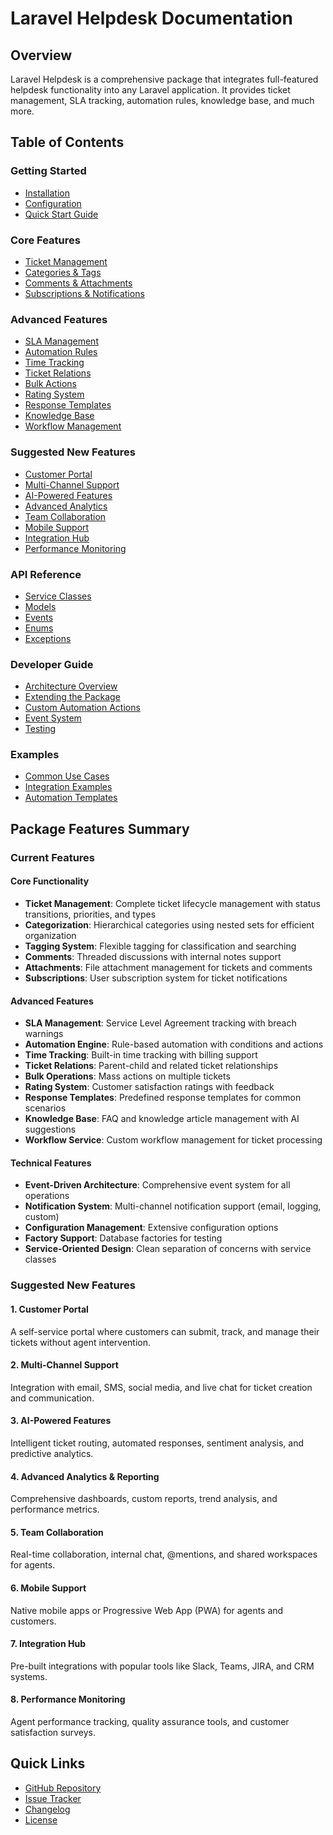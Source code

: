 # Laravel Helpdesk Documentation

## Overview

Laravel Helpdesk is a comprehensive package that integrates full-featured helpdesk functionality into any Laravel application. It provides ticket management, SLA tracking, automation rules, knowledge base, and much more.

## Table of Contents

### Getting Started
- [Installation](./installation.md)
- [Configuration](./configuration.md)
- [Quick Start Guide](./quick-start.md)

### Core Features
- [Ticket Management](./features/ticket-management.md)
- [Categories & Tags](./features/categories-tags.md)
- [Comments & Attachments](./features/comments-attachments.md)
- [Subscriptions & Notifications](./features/subscriptions-notifications.md)

### Advanced Features
- [SLA Management](./features/sla-management.md)
- [Automation Rules](./features/automation-rules.md)
- [Time Tracking](./features/time-tracking.md)
- [Ticket Relations](./features/ticket-relations.md)
- [Bulk Actions](./features/bulk-actions.md)
- [Rating System](./features/rating-system.md)
- [Response Templates](./features/response-templates.md)
- [Knowledge Base](./features/knowledge-base.md)
- [Workflow Management](./features/workflow-management.md)

### Suggested New Features
- [Customer Portal](./new-features/customer-portal.md)
- [Multi-Channel Support](./new-features/multi-channel.md)
- [AI-Powered Features](./new-features/ai-features.md)
- [Advanced Analytics](./new-features/analytics.md)
- [Team Collaboration](./new-features/team-collaboration.md)
- [Mobile Support](./new-features/mobile-support.md)
- [Integration Hub](./new-features/integration-hub.md)
- [Performance Monitoring](./new-features/performance-monitoring.md)

### API Reference
- [Service Classes](./api/services.md)
- [Models](./api/models.md)
- [Events](./api/events.md)
- [Enums](./api/enums.md)
- [Exceptions](./api/exceptions.md)

### Developer Guide
- [Architecture Overview](./developer/architecture.md)
- [Extending the Package](./developer/extending.md)
- [Custom Automation Actions](./developer/custom-automation.md)
- [Event System](./developer/events.md)
- [Testing](./developer/testing.md)

### Examples
- [Common Use Cases](./examples/use-cases.md)
- [Integration Examples](./examples/integrations.md)
- [Automation Templates](./examples/automation-templates.md)

## Package Features Summary

### Current Features

#### Core Functionality
- **Ticket Management**: Complete ticket lifecycle management with status transitions, priorities, and types
- **Categorization**: Hierarchical categories using nested sets for efficient organization
- **Tagging System**: Flexible tagging for classification and searching
- **Comments**: Threaded discussions with internal notes support
- **Attachments**: File attachment management for tickets and comments
- **Subscriptions**: User subscription system for ticket notifications

#### Advanced Features
- **SLA Management**: Service Level Agreement tracking with breach warnings
- **Automation Engine**: Rule-based automation with conditions and actions
- **Time Tracking**: Built-in time tracking with billing support
- **Ticket Relations**: Parent-child and related ticket relationships
- **Bulk Operations**: Mass actions on multiple tickets
- **Rating System**: Customer satisfaction ratings with feedback
- **Response Templates**: Predefined response templates for common scenarios
- **Knowledge Base**: FAQ and knowledge article management with AI suggestions
- **Workflow Service**: Custom workflow management for ticket processing

#### Technical Features
- **Event-Driven Architecture**: Comprehensive event system for all operations
- **Notification System**: Multi-channel notification support (email, logging, custom)
- **Configuration Management**: Extensive configuration options
- **Factory Support**: Database factories for testing
- **Service-Oriented Design**: Clean separation of concerns with service classes

### Suggested New Features

#### 1. Customer Portal
A self-service portal where customers can submit, track, and manage their tickets without agent intervention.

#### 2. Multi-Channel Support
Integration with email, SMS, social media, and live chat for ticket creation and communication.

#### 3. AI-Powered Features
Intelligent ticket routing, automated responses, sentiment analysis, and predictive analytics.

#### 4. Advanced Analytics & Reporting
Comprehensive dashboards, custom reports, trend analysis, and performance metrics.

#### 5. Team Collaboration
Real-time collaboration, internal chat, @mentions, and shared workspaces for agents.

#### 6. Mobile Support
Native mobile apps or Progressive Web App (PWA) for agents and customers.

#### 7. Integration Hub
Pre-built integrations with popular tools like Slack, Teams, JIRA, and CRM systems.

#### 8. Performance Monitoring
Agent performance tracking, quality assurance tools, and customer satisfaction surveys.

## Quick Links

- [GitHub Repository](https://github.com/masterix21/laravel-helpdesk)
- [Issue Tracker](https://github.com/masterix21/laravel-helpdesk/issues)
- [Changelog](../CHANGELOG.md)
- [License](../LICENSE.md)